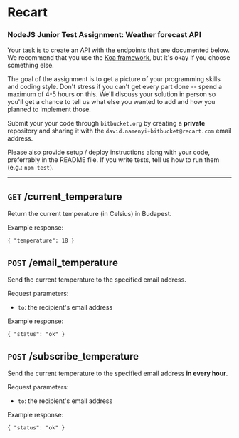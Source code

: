 # Recart 

### NodeJS Junior Test Assignment: Weather forecast API

Your task is to create an API with the endpoints that are documented below. We recommend that you use the [Koa framework](https://github.com/koajs/koa/), but it's okay if you choose something else.

The goal of the assignment is to get a picture of your programming skills and coding style. Don't stress if you can't get every part done -- spend a maximum of 4-5 hours on this. We'll discuss your solution in person so you'll get a chance to tell us what else you wanted to add and how you planned to implement those.


Submit your your code through `bitbucket.org` by creating a **private** repository and sharing it with the `david.namenyi+bitbucket@recart.com` email address.

Please also provide setup / deploy instructions along with your code, preferrably in the README file. If you write tests, tell us how to run them (e.g.: `npm test`).

---

## `GET` /current_temperature

Return the current temperature (in Celsius) in Budapest.

Example response:

```
{ "temperature": 18 }
```

## `POST` /email_temperature

Send the current temperature to the specified email address.

Request parameters:

* `to`: the recipient's email address

Example response:

```
{ "status": "ok" }
```


## `POST` /subscribe_temperature

Send the current temperature to the specified email address __in every hour__.

Request parameters:

* `to`: the recipient's email address

Example response:

```
{ "status": "ok" }
```
